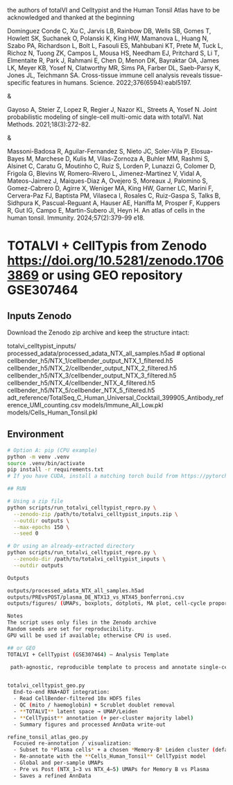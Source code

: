 the authors of totalVI and Celltypist and the Human Tonsil Atlas have to be acknowledged and thanked at the beginning

Dominguez Conde C, Xu C, Jarvis LB, Rainbow DB, Wells SB, Gomes T, Howlett SK, Suchanek O, Polanski K, King HW, Mamanova L, Huang N, Szabo PA, Richardson L, Bolt L, Fasouli ES, Mahbubani KT, Prete M, Tuck L, Richoz N, Tuong ZK, Campos L, Mousa HS, Needham EJ, Pritchard S, Li T, Elmentaite R, Park J, Rahmani E, Chen D, Menon DK, Bayraktar OA, James LK, Meyer KB, Yosef N, Clatworthy MR, Sims PA, Farber DL, Saeb-Parsy K, Jones JL, Teichmann SA. Cross-tissue immune cell analysis reveals tissue-specific features in humans. Science. 2022;376(6594):eabl5197.


&

Gayoso A, Steier Z, Lopez R, Regier J, Nazor KL, Streets A, Yosef N. Joint probabilistic modeling of single-cell multi-omic data with totalVI. Nat Methods. 2021;18(3):272-82.

&

Massoni-Badosa R, Aguilar-Fernandez S, Nieto JC, Soler-Vila P, Elosua-Bayes M, Marchese D, Kulis M, Vilas-Zornoza A, Buhler MM, Rashmi S, Alsinet C, Caratu G, Moutinho C, Ruiz S, Lorden P, Lunazzi G, Colomer D, Frigola G, Blevins W, Romero-Rivero L, Jimenez-Martinez V, Vidal A, Mateos-Jaimez J, Maiques-Diaz A, Ovejero S, Moreaux J, Palomino S, Gomez-Cabrero D, Agirre X, Weniger MA, King HW, Garner LC, Marini F, Cervera-Paz FJ, Baptista PM, Vilaseca I, Rosales C, Ruiz-Gaspa S, Talks B, Sidhpura K, Pascual-Reguant A, Hauser AE, Haniffa M, Prosper F, Kuppers R, Gut IG, Campo E, Martin-Subero JI, Heyn H. An atlas of cells in the human tonsil. Immunity. 2024;57(2):379-99 e18.


# TOTALVI + CellTypis from Zenodo https://doi.org/10.5281/zenodo.17063869 or using GEO repository GSE307464


## Inputs Zenodo

Download the Zenodo zip archive and keep the structure intact:

totalvi_celltypist_inputs/
processed_adata/processed_adata_NTX_all_samples.h5ad # optional
cellbender_h5/NTX_1/cellbender_output_NTX_1_filtered.h5
cellbender_h5/NTX_2/cellbender_output_NTX_2_filtered.h5
cellbender_h5/NTX_3/cellbender_output_NTX_3_filtered.h5
cellbender_h5/NTX_4/cellbender_NTX_4_filtered.h5
cellbender_h5/NTX_5/cellbender_NTX_5_filtered.h5
adt_reference/TotalSeq_C_Human_Universal_Cocktail_399905_Antibody_reference_UMI_counting.csv
models/Immune_All_Low.pkl
models/Cells_Human_Tonsil.pkl


## Environment

```bash
# Option A: pip (CPU example)
python -m venv .venv
source .venv/bin/activate
pip install -r requirements.txt
# If you have CUDA, install a matching torch build from https://pytorch.org/get-started/locally/

## RUN

# Using a zip file
python scripts/run_totalvi_celltypist_repro.py \
  --zenodo-zip /path/to/totalvi_celltypist_inputs.zip \
  --outdir outputs \
  --max-epochs 150 \
  --seed 0

# Or using an already-extracted directory
python scripts/run_totalvi_celltypist_repro.py \
  --zenodo-dir /path/to/totalvi_celltypist_inputs \
  --outdir outputs

Outputs

outputs/processed_adata_NTX_all_samples.h5ad
outputs/PREvsPOST/plasma_DE_NTX13_vs_NTX45_bonferroni.csv
outputs/figures/ (UMAPs, boxplots, dotplots, MA plot, cell-cycle proportions)

Notes
The script uses only files in the Zenodo archive 
Random seeds are set for reproducibility.
GPU will be used if available; otherwise CPU is used.

## or GEO
TOTALVI + CellTypist (GSE307464) — Analysis Template

 path‑agnostic, reproducible template to process and annotate single‑cell 5′ GEX + CITE‑seq data forGEO: **GSE307464**


totalvi_celltypist_geo.py
  End‑to‑end RNA+ADT integration:
  - Read CellBender‑filtered 10x HDF5 files
  - QC (mito / haemoglobin) + Scrublet doublet removal
  - **TOTALVI** latent space → UMAP/Leiden
  - **CellTypist** annotation (+ per‑cluster majority label)
  - Summary figures and processed AnnData write‑out

refine_tonsil_atlas_geo.py  
  Focused re‑annotation / visualization:
  - Subset to *Plasma cells* + a chosen *Memory‑B* Leiden cluster (default: `5`)
  - Re‑annotate with the **Cells_Human_Tonsil** CellTypist model
  - Global and per‑sample UMAPs
  - Pre vs Post (NTX_1–3 vs NTX_4–5) UMAPs for Memory B vs Plasma
  - Saves a refined AnnData


